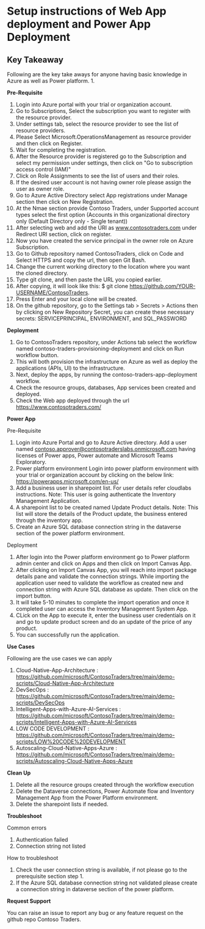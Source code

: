 <html><h1> Setup instructions of Web App deployment and Power App Deployment </h1></html>

**Key Takeaway**
-----------------------------------------------------------------------------------------------------------------------------------------------------------------------
Following are the key take aways for anyone having basic knowledge in Azure as well as Power platform.
1.


**Pre-Requisite**

1. Login into Azure portal with your trial or organization account.
2. Go to Subscriptions, Select the subscription you want to register with the resource provider.
3. Under settings tab, select the resource provider to see the list of resource providers.
4. Please Select Microsoft.OperationsManagement as resource provider and then click on Register.
5. Wait for completing the registration.
6. After the Resource provider is registered go to the Subscription and select my permission under settings, then click on "Go to subscription access control (IAM)"
7. Click on Role Assignments to see the list of users and their roles.
8. If the desired user account is not having owner role please assign the user as owner role.
9. Go to Azure Active Directory select App registrations under Manage section then click on New Registration.
10. At the Nmae section provide Contoso Traders, under Supported account types select the first option (Accounts in this organizational directory only (Default Directory only - Single tenant))
11.  After selecting web and add the URI as www.contosotraders.com under Redirect URI section, click on register.
12.  Now you have created the service principal in the owner role on Azure Subscription.
13. Go to Github repository named ContosoTraders, click on Code and Select HTTPS and copy the url, then open Git Bash.
14. Change the current working directory to the location where you want the cloned directory.
15. Type git clone, and then paste the URL you copied earlier.
16. After copying, it will look like this: $ git clone https://github.com/YOUR-USERNAME/ContosoTraders.
17. Press Enter and your local clone will be created.
18. On the github repository, go to the Settings tab > Secrets > Actions then by clicking on New Repository Secret, you can create these necessary secrets: SERVICEPRINCIPAL, ENVIRONMENT, and SQL_PASSWORD  

**Deployment**
1. Go to ContosoTraders repository, under Actions tab select the workflow named contoso-traders-provisioning-deployment and click on Run workflow button.
2. This will both provision the infrastructure on Azure as well as deploy the applications (APIs, UI) to the infrastructure.
2. Next, deploy the apps, by running the contoso-traders-app-deployment workflow.
3. Check the resource groups, databases, App services been created and deployed.
4. Check the Web app deployed through the url https://www.contosotraders.com/

**Power App**

  Pre-Requisite
1.	Login into Azure Portal and go to Azure Active directory. Add a user named contoso.approver@contosotraderslabs.onmicrosoft.com having licenses of Power apps, Power automate and Microsoft Teams Exploratory.
2.	Power platform environment Login into power platform environment with your trial or organization account by clicking on the below link: https://powerapps.microsoft.com/en-us/
3.	Add a business user in sharepoint list. For user details refer cloudlabs instructions. Note: This user is going authenticate the Inventory Management Application.
4.	A sharepoint list to be created named Update Product details. Note: This list will store the details of the Product update, the business entered through the inventory app.
5.	Create an Azure SQL database connection string in the dataverse section of the power platform environment.

  Deployment

1.	After login into the Power platform environment go to Power platform admin center and click on Apps and then click on Import Canvas App.
2.	After clicking on Import Canvas App, you will reach into import package details pane and validate the connection strings. While importing the application user need to validate the workflow as created new and connection string with Azure SQL database as update. Then click on the import button.
3.	It will take 5-10 minutes to complete the import operation and once it completed user can access the Inventory Management System App.
4.	CLick on the App to execute it, enter the business user credentials on it and go to update product screen and do an update of the price of any product.
5.	You can successfully run the application.


**Use Cases**

Following are the use cases we can apply

1. Cloud-Native-App-Architecture            : https://github.com/microsoft/ContosoTraders/tree/main/demo-scripts/Cloud-Native-App-Architecture
2. DevSecOps                                : https://github.com/microsoft/ContosoTraders/tree/main/demo-scripts/DevSecOps
3. Intelligent-Apps-with-Azure-AI-Services  : https://github.com/microsoft/ContosoTraders/tree/main/demo-scripts/Intelligent-Apps-with-Azure-AI-Services
4. LOW CODE DEVELOPMENT                     : https://github.com/microsoft/ContosoTraders/tree/main/demo-scripts/LOW%20CODE%20DEVELOPMENT
5. Autoscaling-Cloud-Native-Apps-Azure      : https://github.com/microsoft/ContosoTraders/tree/main/demo-scripts/Autoscaling-Cloud-Native-Apps-Azure

**Clean Up**

1. Delete all the resource groups created through the workflow execution
2. Delete the Dataverse connections, Power Automate flow and Inventory Management App from the Power Platform environment.
3. Delete the sharepoint lists if needed.

**Troubleshoot**

  Common errors
1.	Authentication failed
2.	Connection string not listed

  How to troubleshoot
  
1.	Check the user connection string is available, if not please go to the prerequisite section step 1.
2.	If the Azure SQL database connection string not validated please create a connection string in dataverse section of the power platform.

**Request Support**

You can raise an issue to report any bug or any feature request on the github repo Contoso Traders.
                                
                                
                                




